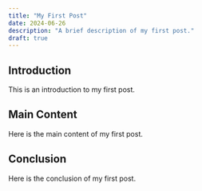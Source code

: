 ```yaml
---
title: "My First Post"
date: 2024-06-26
description: "A brief description of my first post."
draft: true
---
```


## Introduction

This is an introduction to my first post.

## Main Content

Here is the main content of my first post.

## Conclusion

Here is the conclusion of my first post.
